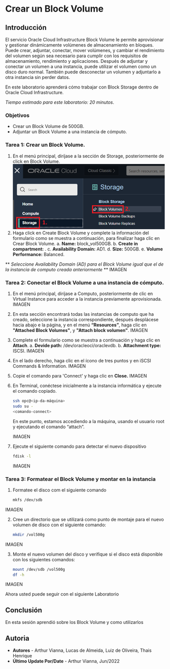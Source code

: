 # Crear un Block Volume
## Introducción

El servicio Oracle Cloud Infrastructure Block Volume le permite aprovisionar y gestionar dinámicamente volúmenes de almacenamiento en bloques. Puede crear, adjuntar, conectar, mover volúmenes, y cambiar el rendimiento del volumen según sea necesario para cumplir con los requisitos de almacenamiento, rendimiento y aplicaciones. Después de adjuntar y conectar un volumen a una instancia, puede utilizar el volumen como un disco duro normal. También puede desconectar un volumen y adjuntarlo a otra instancia sin perder datos.

En este laboratorio aprenderá cómo trabajar con Block Storage dentro de Oracle Cloud Infrastructure.

*Tiempo estimado para este laboratorio: 20 minutos*.

### Objetivos

- Crear un Block Volume de 500GB.
- Adjuntar un Block Volume a una instancia de cómputo.


### Tarea 1: Crear un Block Volume.

1.	En el menú principal, diríjase a la sección de Storage, posteriormente de click en Block Volume.
![imagen](../Lab4-BlockVolume/Imagenes/Imagen1.png)
2.	Haga click en Create Block Volume y complete la información del formulario como se muestra a continuación, para finalizar haga clic en Crear Block Volume.
a.	**Name:** block_vol500GB.
b.	**Create in compartment:** <Su-compartimiento>. 
c.	**Availability Domain:** AD1.
d.	**Size:** 500GB.
e.	**Volume Performance:** Balanced.

** *Seleccione Availability Domain (AD) para el Block Volume igual que el de la instancia de computo creada anteriormente* **
IMAGEN 

### Tarea 2: Conectar el Block Volume a una instancia de cómputo.
1.	En el menú principal, diríjase a Computo, posteriormente de clic en Virtual Instance para acceder a la instancia previamente aprovisionada.
IMAGEN 
2.	En esta sección encontrará todas las instancias de computo que ha creado, seleccione la instancia correspondiente, después desplácese hacia abajo e la página, y en el menú **“Resources”**, haga clic en **"Attached Block Volumes"**, y **"Attach block volumen"**.
IMAGEN
3.	Complete el formulario como se muestra a continuación y haga clic en **Attach**.
a.	**Devide path:** /dev/oracleoci/oraclevdb.
b.	**Attachment type:** ISCSI.
IMAGEN

4.	En el lado derecho, haga clic en el ícono de tres puntos y en iSCSI Commands & Information.
IMAGEN
5. Copie el comando para 'Connect' y haga clic en **Close.**
IMAGEN 
6.	En Terminal, conéctese inicialmente a la instancia informática y ejecute el comando copiado.

    ```sh
    ssh opc@<ip-da-máquina>
    sudo su -
    <comando-connect>
    ```
    En este punto, estamos accediendo a la máquina, usando el usuario root y ejecutando el comando “attach”.
    
    IMAGEN
    
7.	Ejecute el siguiente comando para detectar el nuevo dispositivo 
    ```sh
    fdisk -l
    ```
    IMAGEN 
    
### Tarea 3: Formatear el Block Volume y montar en la instancia

1. Formatee el disco com el siguiente comando
    ```sh
    mkfs /dev/sdb
    ```
IMAGEN 

2.	Cree un directorio que se utilizará como punto de montaje para el nuevo volumen de disco con el siguiente comando:

    ```sh
    mkdir /vol500g
    ```
IMAGEN 

3.	Monte el nuevo volumen del disco y verifique si el disco está disponible con los siguientes comandos:
    ```sh
    mount /dev/sdb /vol500g 
    df -h
    ```
IMAGEN 

Ahora usted puede seguir con el siguiente Laboratorio 

## Conclusión
En esta sesión aprendió sobre los Block Volume y como utilizarlos 

## Autoria
- **Autores** - Arthur Vianna, Lucas de Almeida, Luiz de Oliveira, Thais Henrique
- **Último Update Por/Date** - Arthur Vianna, Jun/2022
